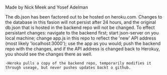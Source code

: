 Made by Nick Meek and Yosef Adelman

The db.json has been factored out to be hosted on heroku.com.
    Changes to the database in this fasion will not persist after 24 hours, and the original db.json that is hosted in the backend repo will not be changed. To effect persistant changes: navigate to the backend first; start json-server on you local machine; change app.js in this repo to reflect the 'new' API address (most likely 'localhost:3000'); use the app as you would; push the backend repo with the changes, and if the API address is changed back to Herokuy, you should see the changes there as well.

    -Heroku pulls a copy of the backend repo, temporarily modifies it through useage, but never pushes updates backt o github.